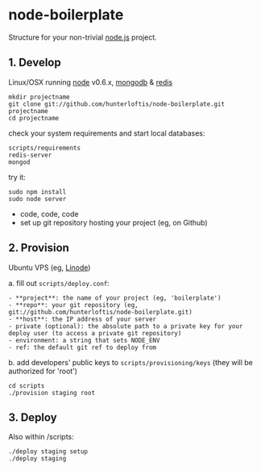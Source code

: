 # node-boilerplate
      
  Structure for your non-trivial [node.js](http://nodejs.org) project.

## 1. Develop

  Linux/OSX running [node](http://nodejs.org) v0.6.x, [mongodb](http://mongodb.org) & [redis](http://redis.io)

  ```shell
  mkdir projectname
  git clone git://github.com/hunterloftis/node-boilerplate.git projectname
  cd projectname
  ```

  check your system requirements and start local databases:

  ```shell
  scripts/requirements
  redis-server
  mongod
  ```

  try it:

  ```shell
  sudo npm install
  sudo node server
  ```

  - code, code, code
  - set up git repository hosting your project (eg, on Github)

## 2. Provision
  
  Ubuntu VPS (eg, [Linode](http://linode.com))

  a. fill out `scripts/deploy.conf`:
    
    - **project**: the name of your project (eg, 'boilerplate')
    - **repo**: your git repository (eg, git://github.com/hunterloftis/node-boilerplate.git)
    - **host**: the IP address of your server
    - private (optional): the absolute path to a private key for your deploy user (to access a private git repository)
    - environment: a string that sets NODE_ENV
    - ref: the default git ref to deploy from
  
  b. add developers' public keys to `scripts/provisioning/keys` (they will be authorized for 'root')
  
  ```
  cd scripts
  ./provision staging root
  ```

## 3. Deploy
  
  Also within /scripts:

  ```
  ./deploy staging setup
  ./deploy staging
  ```